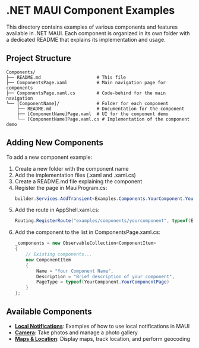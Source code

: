 # .NET MAUI Component Examples

This directory contains examples of various components and features available in .NET MAUI. Each component is organized in its own folder with a dedicated README that explains its implementation and usage.

## Project Structure

```
Components/
├── README.md                     # This file
├── ComponentsPage.xaml           # Main navigation page for components
├── ComponentsPage.xaml.cs        # Code-behind for the main navigation
└── [ComponentName]/              # Folder for each component
    ├── README.md                 # Documentation for the component
    ├── [ComponentName]Page.xaml  # UI for the component demo
    └── [ComponentName]Page.xaml.cs # Implementation of the component demo
```

## Adding New Components

To add a new component example:

1. Create a new folder with the component name
2. Add the implementation files (.xaml and .xaml.cs) 
3. Create a README.md file explaining the component
4. Register the page in MauiProgram.cs:
   ```csharp
   builder.Services.AddTransient<Examples.Components.YourComponent.YourComponentPage>();
   ```
5. Add the route in AppShell.xaml.cs:
   ```csharp
   Routing.RegisterRoute("examples/components/yourcomponent", typeof(Examples.Components.YourComponent.YourComponentPage));
   ```
6. Add the component to the list in ComponentsPage.xaml.cs:
   ```csharp
   _components = new ObservableCollection<ComponentItem>
   {
       // Existing components...
       new ComponentItem
       {
           Name = "Your Component Name",
           Description = "Brief description of your component",
           PageType = typeof(YourComponent.YourComponentPage)
       }
   };
   ```

## Available Components

- **[Local Notifications](./LocalNotifications/README.md)**: Examples of how to use local notifications in MAUI
- **[Camera](./Camera/README.md)**: Take photos and manage a photo gallery
- **[Maps & Location](./Maps/README.md)**: Display maps, track location, and perform geocoding

<!-- Add more components here as they are created --> 